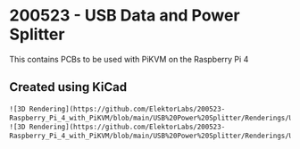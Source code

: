 #  200523 - USB Data and Power Splitter

This contains PCBs to be used with PiKVM on the Raspberry Pi 4


## Created using KiCad

 	![3D Rendering](https://github.com/ElektorLabs/200523-Raspberry_Pi_4_with_PiKVM/blob/main/USB%20Power%20Splitter/Renderings/USB_Power_Data_Splitter1.png)
	![3D Rendering](https://github.com/ElektorLabs/200523-Raspberry_Pi_4_with_PiKVM/blob/main/USB%20Power%20Splitter/Renderings/USB_Power_Data_Splitter2.png)
 


